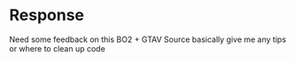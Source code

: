 # Response
Need some feedback on this BO2 + GTAV Source basically give me any tips or where to clean up code

